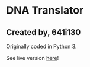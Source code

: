 # DNA Translator
## Created by, 641i130

Originally coded in Python 3.

See live version [here](https://dna-translator.neocities.org/)!

